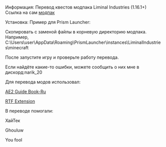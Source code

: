 Информация: Перевод квестов модпака Liminal Industries (1.16.1+) Ссылка на сам [модпак](https://www.curseforge.com/minecraft/modpacks/liminal-industries)

Установка: Пример для Prism Launcher:

Скопировать с заменой файлы в корневую директорию модпака. Например, C:\Users\user\AppData\Roaming\PrismLauncher\instances\LiminalIndustries\minecraft

После запустите игру и проверьте работу перевода.

Если найдёте какие-то ошибки, можете сообщить о них мне в дискорд:narik_20

Для перевода модов использовал:

[AE2 Guide Book-Ru](https://github.com/DygDyg/ae2guide-ru?tab=readme-ov-file)

[RTF Extension](https://modrinth.com/resourcepack/rtf-extension)

В переводе помогали:

ХайТек

Ghouluw

You fool
